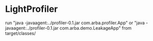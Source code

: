 # LightProfiler

run "java -javaagent:../profiler-0.1.jar com.arba.profiler.App" 
or "java -javaagent:../profiler-0.1.jar com.arba.demo.LeakageApp" from target/classes/
